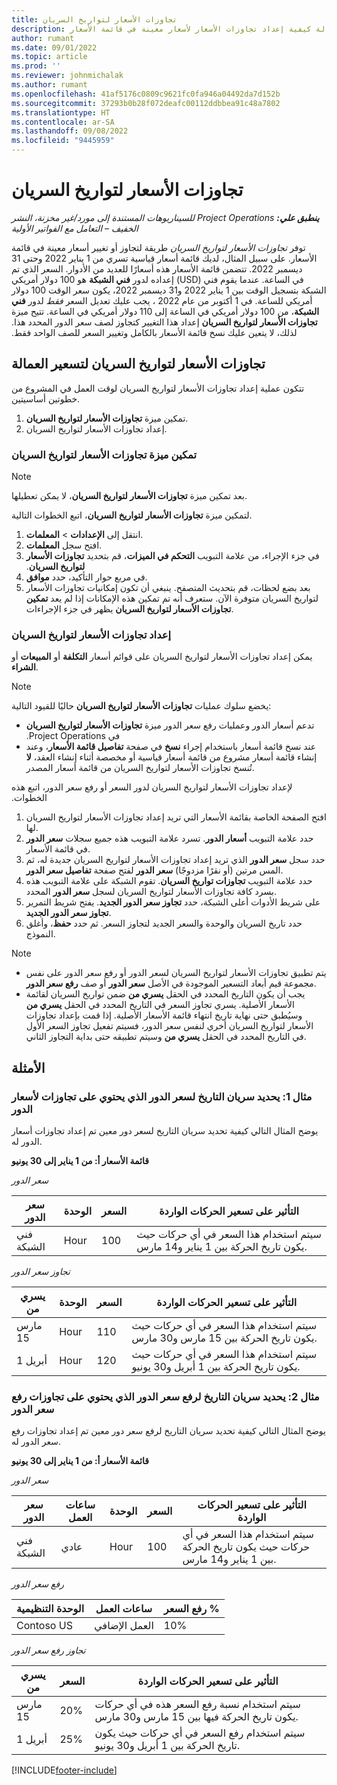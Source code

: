 ```yaml
---
title: تجاوزات الأسعار لتواريخ السريان
description: تشرح هذه المقالة كيفية إعداد تجاوزات الأسعار لأسعار معينة في قائمة الأسعار.
author: rumant
ms.date: 09/01/2022
ms.topic: article
ms.prod: ''
ms.reviewer: johnmichalak
ms.author: rumant
ms.openlocfilehash: 41af5176c0809c9621fc0fa946a04492da7d152b
ms.sourcegitcommit: 37293b0b28f072deafc00112ddbbea91c48a7802
ms.translationtype: HT
ms.contentlocale: ar-SA
ms.lasthandoff: 09/08/2022
ms.locfileid: "9445959"
---
```

# <a name="date-effective-price-overrides"></a>تجاوزات الأسعار لتواريخ السريان 

_**ينطبق علي:** ‏‫Project Operations للسيناريوهات المستندة إلى مورد/غير مخزنة‬، ‏‫النشر الخفيف – التعامل مع الفواتير الأولية‬_

توفر *تجاوزات الأسعار لتواريخ السريان* طريقة لتجاوز أو تغيير أسعار معينة في قائمة الأسعار. على سبيل المثال، لديك قائمة أسعار قياسية تسري من 1 يناير 2022 وحتى 31 ديسمبر 2022. تتضمن قائمة الأسعار هذه أسعارًا للعديد من الأدوار. السعر الذي تم إعداده لدور  **فني الشبكة** هو 100 دولار أمريكي (USD) في الساعة. عندما يقوم فني الشبكة بتسجيل الوقت بين 1 يناير 2022 و31 ديسمبر 2022، يكون سعر الوقت 100 دولار أمريكي للساعة. في 1 أكتوبر من عام 2022 ، يجب عليك تعديل السعر *فقط* لدور **فني الشبكة**، من 100 دولار أمريكي في الساعة إلى 110 دولار أمريكي في الساعة. تتيح ميزة **‏‫تجاوزات الأسعار لتواريخ السريان** إعداد هذا التغيير كتجاوز لصف سعر الدور المحدد هذا. لذلك، لا يتعين عليك نسخ قائمة الأسعار بالكامل وتغيير السعر للصف الواحد فقط.

## <a name="date-effective-price-overrides-for-labor-pricing"></a>‏‫تجاوزات الأسعار لتواريخ السريان لتسعير العمالة

تتكون عملية إعداد تجاوزات الأسعار لتواريخ السريان لوقت العمل في المشروع من خطوتين أساسيتين.

1. تمكين ميزة **تجاوزات الأسعار لتواريخ السريان**.
1. إعداد تجاوزات الأسعار لتواريخ السريان.

### <a name="enable-the-date-effective-price-overrides-feature"></a>تمكين ميزة تجاوزات الأسعار لتواريخ السريان

> [!NOTE]
> بعد تمكين ميزة **تجاوزات الأسعار لتواريخ السريان**، لا يمكن تعطيلها.

لتمكين ميزة **تجاوزات الأسعار لتواريخ السريان**، اتبع الخطوات التالية.

1. انتقل إلى **الإعدادات** \> **المعلمات**.
1. افتح سجل **المعلمات**.
1. في جزء الإجراء، من علامة التبويب **‬‏‫التحكم في الميزات**، قم بتحديد **تجاوزات الأسعار لتواريخ السريان**.
1. في مربع حوار التأكيد، حدد **موافق**.
1. بعد بضع لحظات، قم بتحديث المتصفح. ينبغي أن تكون إمكانيات تجاوزات الأسعار لتواريخ السريان متوفرة الآن. ستعرف أنه تم تمكين هذه الإمكانات إذا لم يعد **تمكين تجاوزات الأسعار لتواريخ السريان** يظهر في جزء الإجراءات.

### <a name="set-up-a-date-effective-price-override"></a>إعداد تجاوزات الأسعار لتواريخ السريان

يمكن إعداد تجاوزات الأسعار لتواريخ السريان على قوائم أسعار **التكلفة** أو **المبيعات** أو **الشراء**.

> [!NOTE]
>يخضع سلوك عمليات **تجاوزات الأسعار لتواريخ السريان** حاليًا للقيود التالية:
>
> - تدعم أسعار الدور و‏‫عمليات رفع سعر الدور‬ ميزة **‏‫تجاوزات الأسعار لتواريخ السريان** في Project Operations.
> - عند نسخ قائمة أسعار باستخدام إجراء **نسخ** في صفحة **تفاصيل قائمة الأسعار**، وعند إنشاء قائمة أسعار مشروع من قائمة أسعار قياسية أو مخصصة أثناء إنشاء العقد، **لا** تُنسخ تجاوزات الأسعار لتواريخ السريان من قائمة أسعار المصدر.

لإعداد ‏‫تجاوزات الأسعار لتواريخ السريان لدور السعر أو رفع سعر الدور، اتبع هذه الخطوات.

1. افتح الصفحة الخاصة بقائمة الأسعار التي تريد إعداد تجاوزات الأسعار لتواريخ السريان لها.
1. حدد علامة التبويب **أسعار الدور**. تسرد علامة التبويب هذه جميع سجلات **سعر الدور** في قائمة الأسعار.
1. حدد سجل **سعر الدور** الذي تريد إعداد تجاوزات الأسعار لتواريخ السريان‬ جديدة له، ثم المس مرتين (أو نقرًا مزدوجًا) **سعر الدور** لفتح صفحة **تفاصيل سعر الدور**.
1. حدد علامة التبويب **‏‫تجاوزات تواريخ السريان‬**. تقوم الشبكة على علامة التبويب هذه بسرد كافة تجاوزات الأسعار لتواريخ السريان لسجل **سعر الدور** المحدد.
1. على شريط الأدوات أعلى الشبكة، حدد **تجاوز سعر الدور الجديد**. يفتح شريط التمرير **تجاوز سعر الدور الجديد**.
1. حدد تاريخ السريان والوحدة والسعر الجديد لتجاوز السعر. ثم حدد **حفظ**، وأغلق النموذج.

> [!NOTE]
> - يتم تطبيق تجاوزات الأسعار لتواريخ السريان‬ لسعر الدور أو رفع سعر الدور على نفس مجموعة قيم أبعاد التسعير الموجودة في الأصل **سعر الدور** أو صف **رفع سعر الدور**.
> - يجب أن يكون التاريخ المحدد في الحقل **يسري من** ضمن تواريخ السريان لقائمة الأسعار الأصلية. يسري تجاوز السعر في التاريخ المحدد في الحقل **يسري من** وسيُطبق حتى نهاية تاريخ انتهاء قائمة الأسعار الأصلية. إذا قمت بإعداد تجاوزات الأسعار لتواريخ السريان أخري لنفس سعر الدور، فسيتم تفعيل تجاوز السعر الأول في التاريخ المحدد في الحقل **يسري من** وسيتم تطبيقه حتى بداية التجاوز الثاني.

## <a name="examples"></a>الأمثلة

### <a name="example-1-determining-date-effectivity-for-a-role-price-that-has-role-price-overrides"></a>مثال 1: يحديد سريان التاريخ لسعر الدور الذي يحتوي على تجاوزات لأسعار الدور

يوضح المثال التالي كيفية تحديد سريان التاريخ لسعر دور معين تم إعداد تجاوزات أسعار الدور له.

**قائمة الأسعار أ: من 1 يناير إلى 30 يونيو**

*سعر الدور*

| سعر الدور | الوحدة | السعر | التأثير على تسعير الحركات الواردة |
|---|---|---|---|
| فني الشبكة | Hour | 100  | سيتم استخدام هذا السعر في أي حركات حيث يكون تاريخ الحركة بين 1 يناير و14 مارس. |

*تجاوز سعر الدور*

| يسري من | الوحدة | السعر | التأثير على تسعير الحركات الواردة |
|---|---|---|---|
| مارس 15 | Hour | 110 | سيتم استخدام هذا السعر في أي حركات حيث يكون تاريخ الحركة بين 15 مارس و30 مارس. |
| أبريل 1 | Hour | 120 | سيتم استخدام هذا السعر في أي حركات حيث يكون تاريخ الحركة بين 1 أبريل و30 يونيو. |

### <a name="example-2-determining-date-effectivity-for-a-role-price-markup-that-has-role-price-markup-overrides"></a>مثال 2: يحديد سريان التاريخ لرفع سعر الدور الذي يحتوي على تجاوزات رفع سعر الدور

يوضح المثال التالي كيفية تحديد سريان التاريخ لرفع سعر دور معين تم إعداد تجاوزات رفع سعر الدور له.

**قائمة الأسعار أ: من 1 يناير إلى 30 يونيو**

*سعر الدور*

| سعر الدور | ساعات العمل | الوحدة | السعر | التأثير على تسعير الحركات الواردة |
|---|---|---|---|---|
| فني الشبكة | عادي | Hour | 100  | سيتم استخدام هذا السعر في أي حركات حيث يكون تاريخ الحركة بين 1 يناير و14 مارس. |

*رفع سعر الدور*

| الوحدة التنظيمية | ساعات العمل | رفع السعر % |
|---|---|---|
| Contoso US | العمل الإضافي | 10% |

*تجاوز رفع سعر الدور*

| يسري من | السعر | التأثير على تسعير الحركات الواردة |
|---|---|---|
| مارس 15 | 20% | سيتم استخدام نسبة رفع السعر هذه في أي حركات يكون تاريخ الحركة فيها بين 15 مارس و30 مارس. |
| أبريل 1 | 25‏% | سيتم استخدام رفع السعر في أي حركات حيث يكون تاريخ الحركة بين 1 أبريل و30 يونيو. |

[!INCLUDE[footer-include](../includes/footer-banner.md)]
